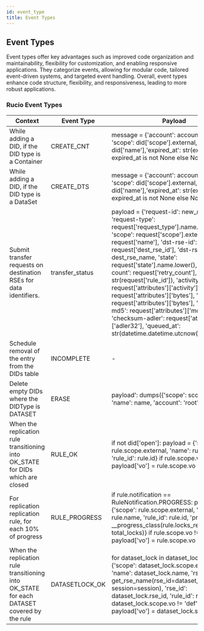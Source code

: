 ```yaml
---
id: event_type
title: Event Types
---
```


## Event Types

Event types offer key advantages such as improved code organization and maintainability, flexibility for customization, and enabling responsive applications. They categorize events, allowing for modular code, tailored event-driven systems, and targeted event handling. Overall, event types enhance code structure, flexibility, and responsiveness, leading to more robust applications.

### Rucio Event Types

| Context                                                                                    | Event Type      | Payload                                                                                                                                                                                                                                                                                                                                                                                                                                                                                                                                                                                                                                              |
|--------------------------------------------------------------------------------------------|-----------------|------------------------------------------------------------------------------------------------------------------------------------------------------------------------------------------------------------------------------------------------------------------------------------------------------------------------------------------------------------------------------------------------------------------------------------------------------------------------------------------------------------------------------------------------------------------------------------------------------------------------------------------------------|
| While adding a DID, if the DID type is a Container                                         | CREATE_CNT      | message = {'account': account.external, 'scope': did['scope'].external,'name': did['name'],'expired_at': str(expired_at) if expired_at is not None else None}                                                                                                                                                                                                                                                                                                                                                                                                                                                                                        |
| While adding a DID, if the DID type is a DataSet                                           | CREATE_DTS      | message = {'account': account.external, 'scope': did['scope'].external,'name': did['name'],'expired_at': str(expired_at) if expired_at is not None else None}                                                                                                                                                                                                                                                                                                                                                                                                                                                                                        |
| Submit transfer requests on destination RSEs for data identifiers.                         | transfer_status | payload = {'request-id': new_request['id'],  'request-type': request['request_type'].name.lower(),  'scope': request['scope'].external,  'name': request['name'],  'dst-rse-id': request['dest_rse_id'],  'dst-rse': dest_rse_name,  'state': request['state'].name.lower(),  'retry-count': request['retry_count'],  'rule-id': str(request['rule_id']),  'activity': request['attributes']['activity'],  'file-size': request['attributes']['bytes'],  'bytes': request['attributes']['bytes'],  'checksum-md5': request['attributes']['md5'],  'checksum-adler': request['attributes']['adler32'],  'queued_at': str(datetime.datetime.utcnow())} |
| Schedule removal of the entry from the DIDs table                                          | INCOMPLETE      | -                                                                                                                                                                                                                                                                                                                                                                                                                                                                                                                                                                                                                                                    |
| Delete empty DIDs where the DIDType is DATASET                                             | ERASE           | payload': dumps({'scope': scope.external, 'name': name, 'account': 'root'})})                                                                                                                                                                                                                                                                                                                                                                                                                                                                                                                                                                        |
| When the replication rule transitioning into OK_STATE for DIDs which are closed            | RULE_OK         | if not did['open']: payload = {'scope': rule.scope.external, 'name': rule.name, 'rule_id': rule.id}  if rule.scope.vo != 'def': payload['vo'] = rule.scope.vo                                                                                                                                                                                                                                                                                                                                                                                                                                                                                        |
| For replication replication rule, for each 10% of progress                                 | RULE_PROGRESS   | if rule.notification == RuleNotification.PROGRESS: payload = {'scope': rule.scope.external, 'name': rule.name, 'rule_id': rule.id, 'progress': __progress_class(rule.locks_replicating_cnt, total_locks)}  if rule.scope.vo != 'def': payload['vo'] = rule.scope.vo                                                                                                                                                                                                                                                                                                                                                                                  |
| When the replication rule transitioning into OK_STATE for each DATASET covered by the rule | DATASETLOCK_OK  | for dataset_lock in dataset_locks: payload = {'scope': dataset_lock.scope.external, 'name': dataset_lock.name, 'rse': get_rse_name(rse_id=dataset_lock.rse_id, session=session), 'rse_id': dataset_lock.rse_id, 'rule_id': rule.id}  if dataset_lock.scope.vo != 'def': payload['vo'] = dataset_lock.scope.vo                                                                                                                                                                                                                                                                                                                                        |

